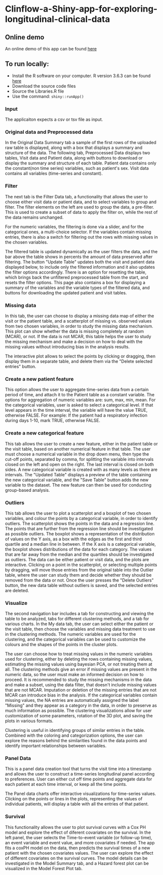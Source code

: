 # Clinflow-a-Shiny-app-for-exploring-longitudinal-clinical-data
## Online demo
An online demo of this app can be found [here](https://oanastoicescu11.shinyapps.io/Clinflow-a-Shiny-app-for-exploring-longitudinal-clinical-data/)
## To run locally:
- Install the R software on your computer. R version 3.6.3 can be found [here]( https://cran.r-project.org/bin/windows/base/old/3.6.3/)
- Download the source code files
- Source the Libraries.R file
- Use the command:
  `shiny::runApp()`

### Input
The applicaiton expects a csv or tsv file as input. 

### Original data and Preprocessed data
In the Original Data Summary tab a sample of the first rows of the uploaded raw table is displayed, along with a box that displays a summary and structure of the data. 
The following tab, Preprocessed Data displays two tables, Visit data and Patient data, along with buttons to download or display the summary and structure of each table.
Patient data contains only the constant(non time series) variables, such as patient's sex. Visit data contains all variables (time-series and constant).

### Filter
The next tab is the Filter Data tab, a functionality that allows the user to choose either visit data or patient data, and to select variables to group and filter.
The filter elements on the left are used to group the data, a pre-filter. This is used to create a subset of data to apply the filter on, while the rest of the data remains unchanged.

For the numeric variables, the filtering is done via a slider, and for the categorical ones, a multi-choice selector. If the variables contain missing entries, there is also a switch for filtering out the rows with missing values in the chosen variables.

The filtered table is updated dynamically as the user filters the data, and the bar above the table shows in percents the amount of data preserved after filtering. The button "Update Table" updates both the visit and patient data displayed below, to include only the filtered information and it also updates the filter options accordingly. There is an option for resetting the table, which brings back the unfiltered preprocessed table from the start, and resets the filter options. This page also contains a box for displaying a summary of the variables and the variable types of the filtered data, and buttons for downloading the updated patient and visit tables. 

### Missing data

In this tab, the user can choose to display a missing data map of either the visit or the patient table, and a scatterplot of missing vs. observed values from two chosen variables, in order to study the missing data mechanism. This plot can show whether the data is missing completely at random (MCAR), or not. If the data is not MCAR, this table helps the user to study the missing mechanism and make a decision on how to deal with the missing values without introducing bias in the analysis results. 

The interactive plot allows to select the points by clicking or dragging, then display them in a separate table, and delete them via the "Delete selected entries" button.

### Create a new patient feature

This option allows the user to aggregate time-series data from a certain period of time, and attach it to the Patient table as a constant variable. The options for aggregation of numeric variables are: sum, max, min, mean. For the categorical variables, user is asked to select a categorical level. If that level appears in the time interval, the variable will have the value TRUE, otherwise FALSE. For example: If the patient had a respiratory infection during days 1-10, mark TRUE, otherwise FALSE.

### Create a new categorical feature

This tab allows the user to create a new feature, either in the patient table or the visit table, based on another numerical feature in that table. The user must choose a numerical variable in the drop down menu, then type the cut-off points, separated by comma, for splitting the variable into intervals closed on the left and open on the right. The last interval is closed on both sides. A new categorical variable is created with as many levels as there are intervals. The "Updated Table" displays a preview of the table containing the new categorical variable, and the "Save Table" button adds the new variable to the dataset. The new feature can then be used for conducting group-based analysis.

### Outliers

This tab allows the user to plot a scatterplot and a boxplot of two chosen variables, and colour the points by a categorical variable, in order to identify outliers. The scatterplot shows the points in the data and a regression line. The points that are further from the regression line should be investigated as possible outliers. The boxplot shows a representation of the distribution of values on the Y axis, as a box with the edges as the first and third quartile and a median line in between. If the X axis is a categorical variable, the boxplot shows distributions of the data for each category. The values that are far away from the median and the quartiles should be investigated as outliers. The data can be either patient or visit data, and the plots are interactive. Clicking on a point in the scatterplot, or selecting multiple points by dragging, will move those entries from the original table into the Outlier table, where the user can study them and decide whether they should be removed from the data or not. Once the user presses the "Delete Outliers" button, the new data table without outliers is saved, and the selected entries are deleted.

### Visualize

The second navigation bar includes a tab for constructing and viewing the table to be analyzed, tabs for different clustering methods, and a tab for various charts. In the My data tab, the user can select either the patient or the visit table, then choose the variables and missing data treatment to use in the clustering methods. The numeric variables are used for the clustering, and the categorical variables can be used to customize the colours and the shapes of the points in the cluster plots. 

The user can choose how to treat missing values in the numeric variables used for clustering, either by deleting the rows containing missing values, estimating the missing values using bayesian PCA, or not treating them at all. The clustering methods give an error if missing values are present in the numeric data, so the user must make an informed decision on how to proceed. It is recommended to study the missing mechanisms in the data and make a subset, using the data filter, that doesn't include missing values that are not MCAR. Imputation or deletion of the missing entries that are not MCAR can introduce bias in the analysis. If the categorical variables contain missing values, the NA entries are automatically assigned the label "Missing" and they appear as a category in the data, in order to preserve as much information as possible. The clustering visualizations allow for user customization of some parameters, rotation of the 3D plot, and saving the plots in various formats.

Clustering is useful in identifying groups of similar entries in the table. Combined with the coloring and categorization options, the user can explore the reasons behind the similarities found in the data points and identify important relationships between variables.

### Panel Data

This is a panel data creation tool that turns the visit time into a timestamp and allows the user to construct a time-series longitudinal panel according to preferences. User can either cut off time points and aggregate data for each patient at each time interval, or keep all the time points.

The Panel data charts offer interactive visualizations for time-series values. Clicking on the points or lines in the plots, representing the values of individual patients, will display a table with all the entries of that patient.

### Survival

This functionality allows the user to plot survival curves with a Cox PH model and explore the effect of diferent covariates on the survival.
In the left panel, the user selects the Time-to-event variable (or follow-up time), an event variable and event value, and more covariates if needed. The app fits a coxPH model on the data, then predicts the survival times of a new patient with the chosen covariates values. The user can explore the effect of different covariates on the survival curves. The model details can be investigated in the Model Summary tab, and a Hazard forest plot can be visualized in the Model Forest Plot tab.
